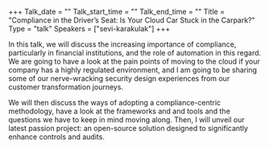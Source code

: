 +++
Talk_date = ""
Talk_start_time = ""
Talk_end_time = ""
Title = "Compliance in the Driver’s Seat: Is Your Cloud Car Stuck in the Carpark?"
Type = "talk"
Speakers = ["sevi-karakulak"]
+++

In this talk, we will discuss the increasing importance of compliance, particularly in financial institutions, and the role of automation in this regard. We are going to have a look at the pain points of moving to the cloud if your company has a highly regulated environment, and I am going to be sharing some of our nerve-wracking security design experiences from our customer transformation journeys.

We will then discuss the ways of adopting a compliance-centric methodology, have a look at the frameworks and and tools and the questions we have to keep in mind moving along.
Then, I will unveil our latest passion project: an open-source solution designed to significantly enhance controls and audits.